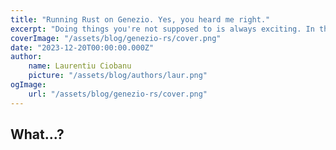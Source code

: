 ```yaml
---
title: "Running Rust on Genezio. Yes, you heard me right."
excerpt: "Doing things you're not supposed to is always exciting. In this blog post I'm exploring if it's possible to run Rust code on Genezio."
coverImage: "/assets/blog/genezio-rs/cover.png"
date: "2023-12-20T00:00:00.000Z"
author:
    name: Laurentiu Ciobanu
    picture: "/assets/blog/authors/laur.png"
ogImage:
    url: "/assets/blog/genezio-rs/cover.png"
---
```


## What...?
